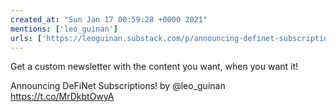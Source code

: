 ```yaml
---
created_at: "Sun Jan 17 00:59:28 +0000 2021"
mentions: ['leo_guinan']
urls: ['https://leoguinan.substack.com/p/announcing-definet-subscriptions?r=c4nu3&utm_campaign=post&utm_medium=web&utm_source=twitter']
---
```


Get a custom newsletter with the content you want, when you want it!

Announcing DeFiNet Subscriptions! by @leo_guinan https://t.co/MrDkbtOwyA
